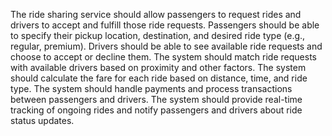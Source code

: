 The ride sharing service should allow passengers to request rides and drivers to accept and fulfill those ride requests.
Passengers should be able to specify their pickup location, destination, and desired ride type (e.g., regular, premium).
Drivers should be able to see available ride requests and choose to accept or decline them.
The system should match ride requests with available drivers based on proximity and other factors.
The system should calculate the fare for each ride based on distance, time, and ride type.
The system should handle payments and process transactions between passengers and drivers.
The system should provide real-time tracking of ongoing rides and notify passengers and drivers about ride status updates.

